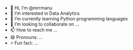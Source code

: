 - 👋 Hi, I’m @mrrmanu
- 👀 I’m interested in Data Analytics
- 🌱 I’m currently learning Python programming languages
- 💞️ I’m looking to collaborate on ...
- 📫 How to reach me ...
- 😄 Pronouns: ...
- ⚡ Fun fact: ...

<!---
mrrmanu/mrrmanu is a ✨ special ✨ repository because its `README.md` (this file) appears on your GitHub profile.
You can click the Preview link to take a look at your changes.
--->
